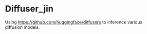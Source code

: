 # Diffuser_jin

Using https://github.com/huggingface/diffusers to inference various diffusion models.
